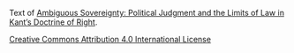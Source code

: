 Text of [Ambiguous Sovereignty: Political Judgment and the Limits of Law in Kant’s Doctrine of Right](https://link.springer.com/article/10.1007/s10982-023-09486-w#citeas).

[Creative Commons Attribution 4.0 International License](https://link.springer.com/article/10.1007/s10982-023-09486-w#rightslink)